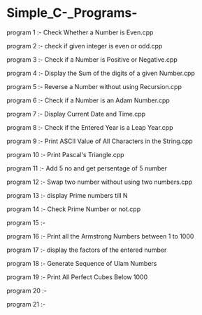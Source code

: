 # Simple_C-_Programs-

program 1 :-           Check Whether a Number is Even.cpp

program 2 :-           check if given integer is even or odd.cpp

program 3 :-           Check if a Number is Positive or Negative.cpp

program 4 :-           Display the Sum of the digits of a given Number.cpp

program 5 :-           Reverse a Number without using Recursion.cpp

program 6 :-           Check if a Number is an Adam Number.cpp

program 7 :-           Display Current Date and Time.cpp

program 8 :-           Check if the Entered Year is a Leap Year.cpp

program 9 :-           Print ASCII Value of All Characters in the String.cpp

program 10 :-          Print Pascal's Triangle.cpp

program 11 :-          Add 5 no and get persentage of 5 number 

program 12 :-          Swap two number without using two numbers.cpp

program 13 :-          display Prime numbers till N

program 14 :-          Check Prime Number or not.cpp

program 15 :- 

program 16 :-          Print all the Armstrong Numbers between  1 to 1000

program 17 :-          display the factors of the entered number

program 18 :-          Generate Sequence of Ulam Numbers

program 19 :-          Print All Perfect Cubes Below 1000

program 20 :-

program 21 :-
